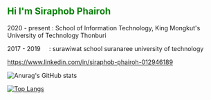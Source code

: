 <h2 style="color: green">Hi I'm Siraphob Phairoh</h2> 

2020 - present : School of Information Technology, King Mongkut's University of Technology Thonburi

2017 - 2019 &nbsp;&nbsp;&nbsp;&nbsp;: surawiwat school suranaree university of technology

https://www.linkedin.com/in/siraphob-phairoh-012946189

![Anurag's GitHub stats](https://github-readme-stats.vercel.app/api?username=SoSira01&show_icons=true&theme=tokyonight)

[![Top Langs](https://github-readme-stats.vercel.app/api/top-langs/?username=SoSira01&layout=compact)](https://github.com/anuraghazra/github-readme-stats)

